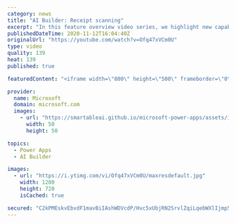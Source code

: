 ```yaml
---
category: news
title: "AI Builder: Receipt scanning"
excerpt: "In this feature overview video series, we highlight new capabilities included in the latest update to AI Builder.  Receipt scanning is a new AI Builder feature that processes receipts to identify and extract information. The AI model identifies receipt data, merchant information, total price, and taxes"
publishedDateTime: 2020-11-12T16:04:40Z
originalUrl: "https://youtube.com/watch?v=Ofq47xVCm0U"
type: video
quality: 139
heat: 139
published: true

featuredContent: "<iframe width=\"800\" height=\"500\" frameborder=\"0\" src=\"https://www.youtube.com/embed/Ofq47xVCm0U\" allow=\"accelerometer; autoplay; encrypted-media; gyroscope; picture-in-picture\" allowfullscreen></iframe>"

provider:
  name: Microsoft
  domain: microsoft.com
  images:
    - url: "https://smartableai.github.io/microsoft-power-apps/assets/images/organizations/microsoft.com-50x50.jpg"
      width: 50
      height: 50

topics:
  - Power Apps
  - AI Builder

images:
  - url: "https://i.ytimg.com/vi/Ofq47xVCm0U/maxresdefault.jpg"
    width: 1280
    height: 720
    isCached: true

secured: "C2kPMEskvEbvdF1mavBiIAshWDVcdP/Hvc5xUbjRN2SrvlZqiLqebWXlIjmp5Fuzvg4LTkQ7bX9kSMHtcZCKONRW04VYV//2l/BuUim6fFK/x31hn+B+Qc4Jhz7V5MPMJjFzNn38yY4TxIF9cgZSYl+dDe80x0LR5QTu3dowRh9soWT1iniYV/OXESqTmRUI07L1jOUJkSSSM0MqEeqEB2f8Cfc/J1CJFr59TwTOoxe8bz+D5Xa+CRxiZZLH2bGJS1MsY0tk9GP6rYX5wCGbuuBXgGfr/qPsvyn1MrVURIwBoWvnXe+8bZxxLUx1slYVwMFDzOjDDNO/e9PjBBTwlCsl/4593IjBn6XWzCm5/q9AK6hmBkdTpulxUnS5x3LsjA8PvyIULOuznjd1JK34pDya859eNMgJylOJ7pMIPN/BaFTorDMI6kxGlEbQwYDS;NZAI6FU2EhjBBc3tAjuMUQ=="
---
```



